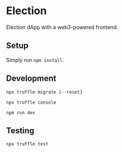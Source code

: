 # Election

Election dApp with a web3-powered frontend.

## Setup

Simply run `npm install`.

## Development

`npx truffle migrate [--reset]`

`npx truffle console`

`npm run dev`

## Testing

`npx truffle test`
